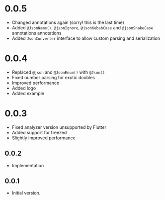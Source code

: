 # 0.0.5

- Changed annotations again (sorry! this is the last time)
- Added `@JsonName()`, `@jsonIgnore`, `@jsonKebabCase` and `@jsonSnakeCase` annotations annotations
- Added `JsonConverter` interface to allow custom parsing and serialization

# 0.0.4

- Replaced `@json` and `@JsonEnum()` with `@Json()`
- Fixed number parsing for exotic doubles
- Improved performance
- Added logo
- Added example

# 0.0.3

- Fixed analyzer version unsupported by Flutter
- Added support for freezed
- Slightly improved performance

## 0.0.2

- Implementation

## 0.0.1

- Initial version.
